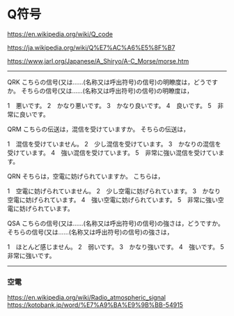 # Q符号

https://en.wikipedia.org/wiki/Q_code

https://ja.wikipedia.org/wiki/Q%E7%AC%A6%E5%8F%B7

https://www.jarl.org/Japanese/A_Shiryo/A-C_Morse/morse.htm

-----
QRK
こちらの信号(又は……(名称又は呼出符号)の信号)の明瞭度は，どうですか。
そちらの信号(又は……(名称又は呼出符号)の信号)の明瞭度は，

1　悪いです。
2　かなり悪いです。
3　かなり良いです。
4　良いです。
5　非常に良いです。



QRM
こちらの伝送は，混信を受けていますか。
そちらの伝送は，

1　混信を受けていません。
2　少し混信を受けています。
3　かなりの混信を受けています。
4　強い混信を受けています。
5　非常に強い混信を受けています。



QRN
そちらは，空電に妨げられていますか。
こちらは，

1　空電に妨げられていません。
2　少し空電に妨げられています。
3　かなり空電に妨げられています。
4　強い空電に妨げられています。
5　非常に強い空電に妨げられています。


QSA
こちらの信号(又は……(名称又は呼出符号)の信号)の強さは，どうですか。
そちらの信号(又は……(名称又は呼出符号)の信号)の強さは，

1　ほとんど感じません。
2　弱いです。
3　かなり強いです。
4　強いです。
5　非常に強いです。

-----
### 空電
https://en.wikipedia.org/wiki/Radio_atmospheric_signal
https://kotobank.jp/word/%E7%A9%BA%E9%9B%BB-54915
